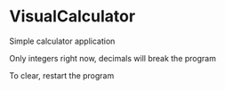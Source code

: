# VisualCalculator
Simple calculator application

Only integers right now, decimals will break the program

To clear, restart the program
